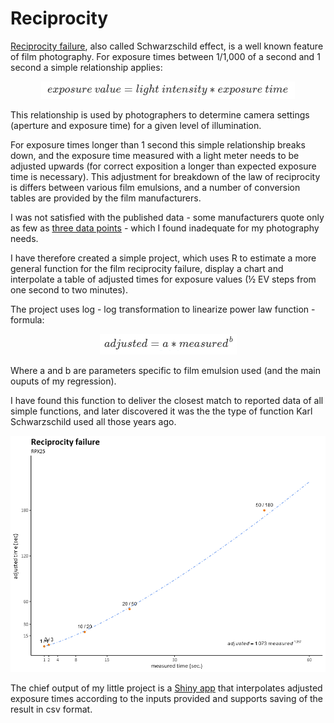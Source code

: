 # Reciprocity

[Reciprocity failure](https://en.wikipedia.org/wiki/Reciprocity_(photography)), also called Schwarzschild effect, is a well known feature of film photography. For exposure times between 1/1,000 of a second and 1 second a simple relationship applies: 

<p align="center">
  <img src="img/exposure-value.png" alt="Exposure Formula"/>
</p>

This relationship is used by photographers to determine camera settings (aperture and exposure time) for a given level of illumination.

For exposure times longer than 1 second this simple relationship breaks down, and the exposure time measured with a light meter needs to be adjusted upwards (for correct exposition a longer than expected exposure time is necessary). This adjustment for breakdown of the law of reciprocity is differs between various film emulsions, and a number of conversion tables are provided by the film manufacturers.

I was not satisfied with the published data - some manufacturers quote only as few as  [three data points](http://www.foma.cz/en/fomapan-100) - which I found inadequate for my photography needs.

I have therefore created a simple project, which uses R to estimate a more general function for the film reciprocity failure, display a chart and interpolate a table of adjusted times for exposure values (½ EV steps from one second to two minutes). 

The project uses log - log transformation to linearize power law function - formula: 

<p align="center">
  <img src="img/regression-formula.png" alt="Regression Formula"/>
</p>

Where a and b are parameters specific to film emulsion used (and the main ouputs of my regression).

I have found this function to deliver the closest match to reported data of all simple functions, and later discovered it was the the type of function Karl Schwarzschild used all those years ago.

![](RPX25ReciprocityChart.png)

The chief output of my little project is a [Shiny app](https://jlacko.shinyapps.io/reciprocity-failure/) that interpolates adjusted exposure times according to the inputs provided and supports saving of the result in csv format.